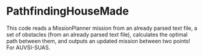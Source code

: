 # PathfindingHouseMade
This code reads a MissionPlanner mission from an already parsed text file, a set of obstacles (from an already parsed text file), calculates the optimal path between them, and outputs an updated mission between two points! For AUVSI-SUAS.
